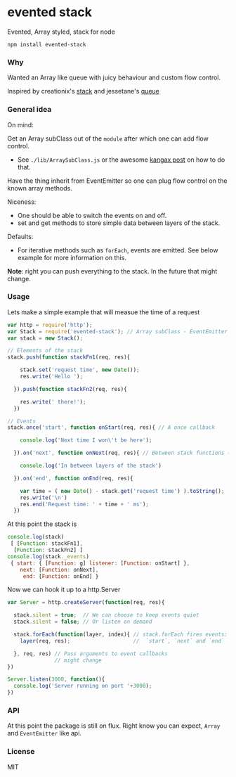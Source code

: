 # evented stack

 Evented, Array styled, stack for node

  ```shell
  npm install evented-stack
  ```

### Why
  Wanted an Array like queue with juicy behaviour and custom flow control.

  Inspired by creationix's [stack](https://www.npmjs.org/package/stack)
  and jessetane's [queue](https://www.npmjs.org/package/queue)

### General idea

On mind:

Get an Array subClass out of the `module` after which one can add flow control.

 * See `./lib/ArraySubClass.js` or the awesome [kangax post](http://perfectionkills.com/how-ecmascript-5-still-does-not-allow-to-subclass-an-array/) on how to do that.

Have the thing inherit from EventEmitter so one can plug flow control on the known array methods.

Niceness:

  * One should be able to switch the events on and off.
  * set and get methods to store simple data between layers of the stack.

Defaults:

  * For iterative methods such as `forEach`, events are emitted. See below example for
  more information on this.

<b>Note</b>: right you can push everything to the stack. In the future
that might change.

### Usage

 Lets make a simple example that will measue the time of a request

```js
var http = require('http');
var Stack = require('evented-stack'); // Array subClass - EventEmitter
var stack = new Stack();

// Elements of the stack
stack.push(function stackFn1(req, res){

    stack.set('request time', new Date());
    res.write('Hello ');

  }).push(function stackFn2(req, res){

    res.write(' there!');
  })

// Events
stack.once('start', function onStart(req, res){ // A once callback

    console.log('Next time I won\'t be here');

  }).on('next', function onNext(req, res){ // Between stack functions (layer)

    console.log('In between layers of the stack')

  }).on('end', function onEnd(req, res){

    var time = ( new Date() - stack.get('request time') ).toString();
    res.write('\n')
    res.end('Request time: ' + time + ' ms');
  })

```

At this point the stack is
```js
console.log(stack)
 [ [Function: stackFn1],
  [Function: stackFn2] ]
console.log(stack._events)
 { start: { [Function: g] listener: [Function: onStart] },
    next: [Function: onNext],
     end: [Function: onEnd] }
```

Now we can hook it up to a http.Server
```js
var Server = http.createServer(function(req, res){

  stack.silent = true;  // We can choose to keep events quiet
  stack.silent = false; // Or listen on demand

  stack.forEach(function(layer, index){ // stack.forEach fires events:
    layer(req, res);                    //  `start`, `next` and `end`

  }, req, res) // Pass arguments to event callbacks
               // might change
})

Server.listen(3000, function(){
  console.log('Server running on port '+3000);
})
```

### API

At this point the package is still on flux. Right know you can expect, `Array`
and `EventEmitter` like api.

### License
 MIT